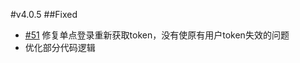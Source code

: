 #v4.0.5
##Fixed
- [#51](https://github.com/phper666/jwt-auth/issues/51) 修复单点登录重新获取token，没有使原有用户token失效的问题
- 优化部分代码逻辑

